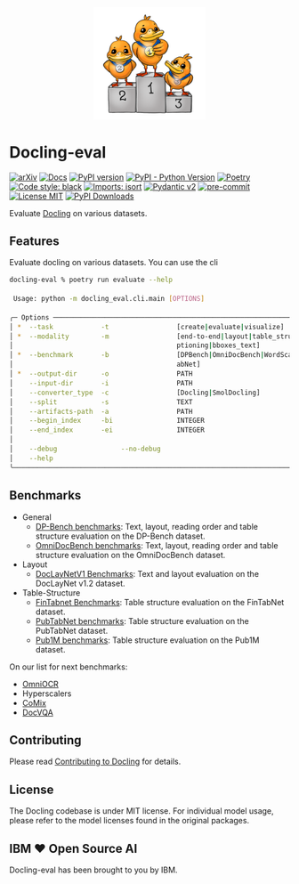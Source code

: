 <p align="center">
  <a href="https://github.com/docling-project/docling-eval">
    <img loading="lazy" alt="Docling" src="docs/assets/docling-eval-pic.png" width="40%"/>
  </a>
</p>

# Docling-eval


[![arXiv](https://img.shields.io/badge/arXiv-2408.09869-b31b1b.svg)](https://arxiv.org/abs/2408.09869)
[![Docs](https://img.shields.io/badge/docs-live-brightgreen)](https://ds4sd.github.io/docling/)
[![PyPI version](https://img.shields.io/pypi/v/docling)](https://pypi.org/project/docling/)
[![PyPI - Python Version](https://img.shields.io/pypi/pyversions/docling)](https://pypi.org/project/docling/)
[![Poetry](https://img.shields.io/endpoint?url=https://python-poetry.org/badge/v0.json)](https://python-poetry.org/)
[![Code style: black](https://img.shields.io/badge/code%20style-black-000000.svg)](https://github.com/psf/black)
[![Imports: isort](https://img.shields.io/badge/%20imports-isort-%231674b1?style=flat&labelColor=ef8336)](https://pycqa.github.io/isort/)
[![Pydantic v2](https://img.shields.io/endpoint?url=https://raw.githubusercontent.com/pydantic/pydantic/main/docs/badge/v2.json)](https://pydantic.dev)
[![pre-commit](https://img.shields.io/badge/pre--commit-enabled-brightgreen?logo=pre-commit&logoColor=white)](https://github.com/pre-commit/pre-commit)
[![License MIT](https://img.shields.io/github/license/DS4SD/docling)](https://opensource.org/licenses/MIT)
[![PyPI Downloads](https://static.pepy.tech/badge/docling/month)](https://pepy.tech/projects/docling)

Evaluate [Docling](https://github.com/DS4SD/docling) on various datasets.

## Features

Evaluate docling on various datasets. You can use the cli

```sh
docling-eval % poetry run evaluate --help

 Usage: python -m docling_eval.cli.main [OPTIONS]

╭─ Options ─────────────────────────────────────────────────────────────────────────────────────────────────────────────────────────────────────────────────────────────────────────────────────────────────────────────────────────────────────────────────╮
│ *  --task            -t                 [create|evaluate|visualize]                                                                              Evaluation task [default: None] [required]                                                               │
│ *  --modality        -m                 [end-to-end|layout|table_structure|code_transcription|math_transcription|reading_order|markdown_text|ca  Evaluation modality [default: None] [required]                                                           │
│                                         ptioning|bboxes_text]                                                                                                                                                                                             │
│ *  --benchmark       -b                 [DPBench|OmniDocBench|WordScape|PubLayNet|DocLayNetV1|DocLayNetV2|FUNSD|Pub1M|PubTabNet|FinTabNet|WikiT  Benchmark name [default: None] [required]                                                                │
│                                         abNet]                                                                                                                                                                                                            │
│ *  --output-dir      -o                 PATH                                                                                                     Output directory [default: None] [required]                                                              │
│    --input-dir       -i                 PATH                                                                                                     Input directory [default: None]                                                                          │
│    --converter_type  -c                 [Docling|SmolDocling]                                                                                    Type of document converter [default: Docling]                                                            │
│    --split           -s                 TEXT                                                                                                     Dataset split [default: test]                                                                            │
│    --artifacts-path  -a                 PATH                                                                                                     Load artifacts from local path [default: None]                                                           │
│    --begin_index     -bi                INTEGER                                                                                                  Begin converting from the given sample index (inclusive). Zero based. [default: 0]                       │
│    --end_index       -ei                INTEGER                                                                                                  End converting to the given sample index (exclusive). Zero based. -1 indicates to take all               │
│                                                                                                                                                  [default: 1000]                                                                                          │
│    --debug                --no-debug                                                                                                             Enable debugging [default: no-debug]                                                                     │
│    --help                                                                                                                                        Show this message and exit.                                                                              │
╰───────────────────────────────────────────────────────────────────────────────────────────────────────────────────────────────────────────────────────────────────────────────────────────────────────────────────────────────────────────────────────────╯


```

## Benchmarks

- General
    - [DP-Bench benchmarks](docs/DP-Bench_benchmarks.md): Text, layout, reading order and table structure evaluation on the DP-Bench dataset.
    - [OmniDocBench benchmarks](docs/OmniDocBench_benchmarks.md): Text, layout, reading order and table structure evaluation on the OmniDocBench dataset.
- Layout
    - [DocLayNetV1 Benchmarks](docs/DocLayNetv1_benchmarks.md): Text and layout evaluation on the DocLayNet v1.2 dataset.
- Table-Structure
    - [FinTabnet Benchmarks](docs/FinTabNet_benchmarks.md): Table structure evaluation on the FinTabNet dataset.
    - [PubTabNet benchmarks](docs/PubTabNet_benchmarks.md): Table structure evaluation on the PubTabNet dataset.
    - [Pub1M benchmarks](docs/P1M_benchmarks.md): Table structure evaluation on the Pub1M dataset.

On our list for next benchmarks:

- [OmniOCR](getomni-ai/ocr-benchmark)
- Hyperscalers
- [CoMix](https://github.com/emanuelevivoli/CoMix/tree/main/docs/datasets)
- [DocVQA](https://huggingface.co/datasets/lmms-lab/DocVQA)

## Contributing

Please read [Contributing to Docling](https://github.com/DS4SD/docling/blob/main/CONTRIBUTING.md) for details.


## License

The Docling codebase is under MIT license.
For individual model usage, please refer to the model licenses found in the original packages.


## IBM ❤️ Open Source AI

Docling-eval has been brought to you by IBM.
